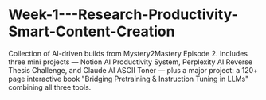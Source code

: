 # Week-1---Research-Productivity-Smart-Content-Creation
Collection of AI-driven builds from Mystery2Mastery Episode 2. Includes three mini projects — Notion AI Productivity System, Perplexity AI Reverse Thesis Challenge, and Claude AI ASCII Toner — plus a major project: a 120+ page interactive book "Bridging Pretraining &amp; Instruction Tuning in LLMs" combining all three tools.
